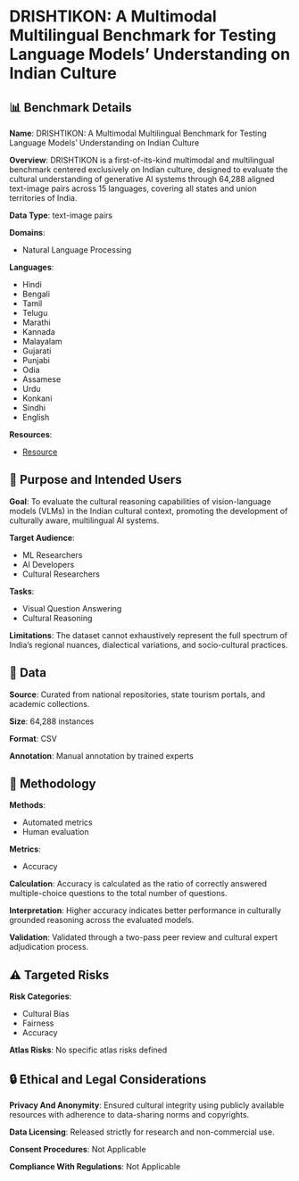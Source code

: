 # DRISHTIKON: A Multimodal Multilingual Benchmark for Testing Language Models’ Understanding on Indian Culture

## 📊 Benchmark Details

**Name**: DRISHTIKON: A Multimodal Multilingual Benchmark for Testing Language Models’ Understanding on Indian Culture

**Overview**: DRISHTIKON is a first-of-its-kind multimodal and multilingual benchmark centered exclusively on Indian culture, designed to evaluate the cultural understanding of generative AI systems through 64,288 aligned text-image pairs across 15 languages, covering all states and union territories of India.

**Data Type**: text-image pairs

**Domains**:
- Natural Language Processing

**Languages**:
- Hindi
- Bengali
- Tamil
- Telugu
- Marathi
- Kannada
- Malayalam
- Gujarati
- Punjabi
- Odia
- Assamese
- Urdu
- Konkani
- Sindhi
- English

**Resources**:
- [Resource](https://tinyurl.com/DrishtikonDataset)

## 🎯 Purpose and Intended Users

**Goal**: To evaluate the cultural reasoning capabilities of vision-language models (VLMs) in the Indian cultural context, promoting the development of culturally aware, multilingual AI systems.

**Target Audience**:
- ML Researchers
- AI Developers
- Cultural Researchers

**Tasks**:
- Visual Question Answering
- Cultural Reasoning

**Limitations**: The dataset cannot exhaustively represent the full spectrum of India’s regional nuances, dialectical variations, and socio-cultural practices.

## 💾 Data

**Source**: Curated from national repositories, state tourism portals, and academic collections.

**Size**: 64,288 instances

**Format**: CSV

**Annotation**: Manual annotation by trained experts

## 🔬 Methodology

**Methods**:
- Automated metrics
- Human evaluation

**Metrics**:
- Accuracy

**Calculation**: Accuracy is calculated as the ratio of correctly answered multiple-choice questions to the total number of questions.

**Interpretation**: Higher accuracy indicates better performance in culturally grounded reasoning across the evaluated models.

**Validation**: Validated through a two-pass peer review and cultural expert adjudication process.

## ⚠️ Targeted Risks

**Risk Categories**:
- Cultural Bias
- Fairness
- Accuracy

**Atlas Risks**:
No specific atlas risks defined

## 🔒 Ethical and Legal Considerations

**Privacy And Anonymity**: Ensured cultural integrity using publicly available resources with adherence to data-sharing norms and copyrights.

**Data Licensing**: Released strictly for research and non-commercial use.

**Consent Procedures**: Not Applicable

**Compliance With Regulations**: Not Applicable
